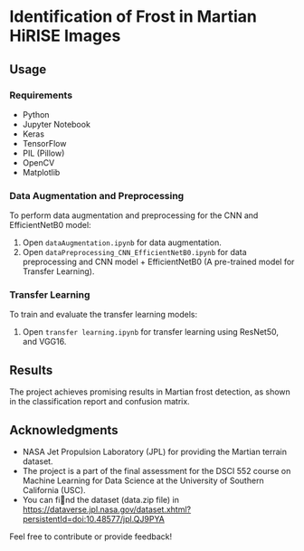 # Identification of Frost in Martian HiRISE Images
## Usage

### Requirements

- Python
- Jupyter Notebook
- Keras
- TensorFlow
- PIL (Pillow)
- OpenCV
- Matplotlib

### Data Augmentation and Preprocessing

To perform data augmentation and preprocessing for the CNN and EfficientNetB0 model:

1. Open `dataAugmentation.ipynb` for data augmentation.
2. Open `dataPreprocessing_CNN_EfficientNetB0.ipynb` for data preprocessing and CNN model + EfficientNetB0 (A pre-trained model for Transfer Learning).

### Transfer Learning

To train and evaluate the transfer learning models:

1. Open `transfer learning.ipynb` for transfer learning using ResNet50, and VGG16.

## Results

The project achieves promising results in Martian frost detection, as shown in the classification report and confusion matrix.

## Acknowledgments

- NASA Jet Propulsion Laboratory (JPL) for providing the Martian terrain dataset.
- The project is a part of the final assessment for the DSCI 552 course on Machine Learning for Data Science at the University of Southern California (USC).
- You can find the dataset (data.zip file) in https://dataverse.jpl.nasa.gov/dataset.xhtml?persistentId=doi:10.48577/jpl.QJ9PYA
  
Feel free to contribute or provide feedback!
